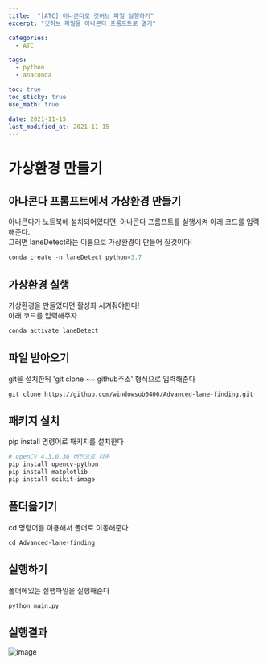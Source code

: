 ```yaml
---
title:  "[ATC] 아나콘다로 깃허브 파일 실행하기"
excerpt: "깃허브 파일을 아나콘다 프롬프트로 열기"

categories:
  - ATC

tags:
  - python
  - anaconda

toc: true
toc_sticky: true
use_math: true

date: 2021-11-15
last_modified_at: 2021-11-15
---
```


# 가상환경 만들기

## 아나콘다 프롬프트에서 가상환경 만들기

아나콘다가 노트북에 설치되어있다면, 아나콘다 프롬프트를 실행시켜 아래 코드를 입력해준다.  
그러면 laneDetect라는 이름으로 가상환경이 만들어 질것이다!

```py
conda create -n laneDetect python=3.7
```

## 가상환경 실행

가상환경을 만들었다면 활성화 시켜줘야한다!  
아래 코드를 입력해주자

```py
conda activate laneDetect
```

## 파일 받아오기

git을 설치한뒤 'git clone ~~ github주소' 형식으로 입력해준다
```
git clone https://github.com/windowsub0406/Advanced-lane-finding.git
```

## 패키지 설치
pip install 명령어로 패키지를 설치한다

```py
# openCV 4.3.0.36 버전으로 다운
pip install opencv-python
pip install matplotlib
pip install scikit-image
```



## 폴더옮기기
cd 명령어를 이용해서 폴더로 이동해준다

```
cd Advanced-lane-finding
```

## 실행하기

폴더에있는 실행파일을 실행해준다
```
python main.py
```

## 실행결과
![image](https://user-images.githubusercontent.com/91586956/141775316-e18d2b79-872e-4e5d-9fa2-72aecde20f92.png)
